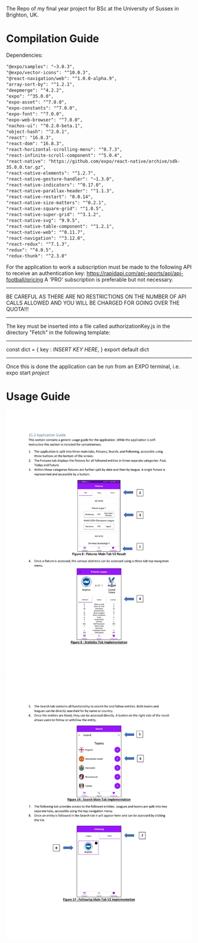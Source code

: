 The Repo of my final year project for BSc at the University of Sussex in Brighton, UK.

# Compilation Guide

Dependencies:

    "@expo/samples": "~3.0.3",
    "@expo/vector-icons": "^10.0.3",
    "@react-navigation/web": "^1.0.0-alpha.9",
    "array-sort-by": "^1.2.1",
    "deepmerge": "^4.2.2",
    "expo": "^35.0.0",
    "expo-asset": "^7.0.0",
    "expo-constants": "^7.0.0",
    "expo-font": "^7.0.0",
    "expo-web-browser": "^7.0.0",
    "nachos-ui": "^0.2.0-beta.1",
    "object-hash": "^2.0.1",
    "react": "16.8.3",
    "react-dom": "16.8.3",
    "react-horizontal-scrolling-menu": "^0.7.3",
    "react-infinite-scroll-component": "^5.0.4",
    "react-native": "https://github.com/expo/react-native/archive/sdk-35.0.0.tar.gz",
    "react-native-elements": "^1.2.7",
    "react-native-gesture-handler": "~1.3.0",
    "react-native-indicators": "^0.17.0",
    "react-native-parallax-header": "^1.1.3",
    "react-native-restart": "0.0.14",
    "react-native-size-matters": "^0.2.1",
    "react-native-square-grid": "^1.0.5",
    "react-native-super-grid": "^3.1.2",
    "react-native-svg": "9.9.5",
    "react-native-table-component": "^1.2.1",
    "react-native-web": "^0.11.7",
    "react-navigation": "^3.12.0",
    "react-redux": "^7.1.3",
    "redux": "^4.0.5",
    "redux-thunk": "^2.3.0"
    
For the application to work a subscription must be made to the following API to receive an authentication key: https://rapidapi.com/api-sports/api/api-football/pricing 
A 'PRO' subscription is preferable but not necessary. 

****
BE CAREFUL AS THERE ARE NO RESTRICTIONS ON THE NUMBER OF API CALLS ALLOWED AND YOU WILL BE CHARGED FOR GOING OVER THE QUOTA!!!
****

The key must be inserted into a file called authorizationKey.js in the directory "Fetch" in the following template:

-----------------------------------------------------------

const dict = {
  key : *INSERT KEY HERE*,
}
export default dict

-----------------------------------------------------------

Once this is done the application can be run from an EXPO terminal, i.e. expo start *project*

# Usage Guide

![PDF1](https://github.com/eddysella/Final-Year-Project-Public/blob/fixturesV2/readmeImages/one-1.jpg)
![PDF2](https://github.com/eddysella/Final-Year-Project-Public/blob/fixturesV2/readmeImages/two-1.jpg)
